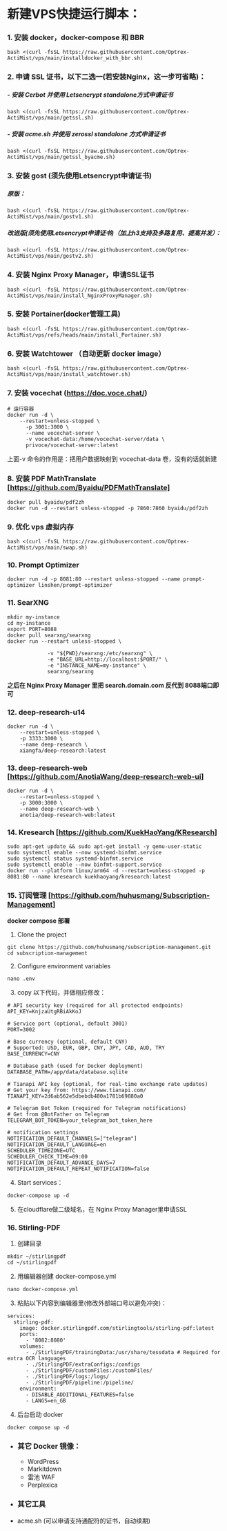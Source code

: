 # 新建VPS快捷运行脚本：
### 1. 安装 docker，docker-compose 和 BBR
```
bash <(curl -fsSL https://raw.githubusercontent.com/Optrex-ActiMist/vps/main/installdocker_with_bbr.sh)
```
### 2. 申请 SSL 证书，以下二选一(若安装Nginx，这一步可省略)：
##### - 安装 Cerbot 并使用 Letsencrypt standalone方式申请证书
```
bash <(curl -fsSL https://raw.githubusercontent.com/Optrex-ActiMist/vps/main/getssl.sh)
```
##### - 安装 acme.sh 并使用 zerossl standalone 方式申请证书
```
bash <(curl -fsSL https://raw.githubusercontent.com/Optrex-ActiMist/vps/main/getssl_byacme.sh)
```

### 3. 安装 gost (须先使用Letsencrypt申请证书) 
##### 原版：
```
bash <(curl -fsSL https://raw.githubusercontent.com/Optrex-ActiMist/vps/main/gostv1.sh)
```
##### 改进版(须先使用Letsencrypt申请证书)（加上h3支持及多路复用、提高并发）：
```
bash <(curl -fsSL https://raw.githubusercontent.com/Optrex-ActiMist/vps/main/gostv2.sh)
```

### 4. 安装 Nginx Proxy Manager，申请SSL证书 
```
bash <(curl -fsSL https://raw.githubusercontent.com/Optrex-ActiMist/vps/main/install_NginxProxyManager.sh)
```

### 5. 安装 Portainer(docker管理工具)
```
bash <(curl -fsSL https://raw.githubusercontent.com/Optrex-ActiMist/vps/refs/heads/main/install_Portainer.sh)
```

### 6. 安装 Watchtower （自动更新 docker image）
```
bash <(curl -fsSL https://raw.githubusercontent.com/Optrex-ActiMist/vps/main/install_watchtower.sh)
```

### 7. 安装 vocechat (https://doc.voce.chat/)
```
# 运行容器
docker run -d \
    --restart=unless-stopped \
      -p 3001:3000 \
      --name vocechat-server \
      -v vocechat-data:/home/vocechat-server/data \
      privoce/vocechat-server:latest
``` 
上面-v 命令的作用是：把用户数据映射到 vocechat-data 卷，没有的话就新建

### 8. 安装 PDF MathTranslate [https://github.com/Byaidu/PDFMathTranslate]
```
docker pull byaidu/pdf2zh
docker run -d --restart unless-stopped -p 7860:7860 byaidu/pdf2zh
```
### 9. 优化 vps 虚拟内存
```
bash <(curl -fsSL https://raw.githubusercontent.com/Optrex-ActiMist/vps/main/swap.sh)
```
### 10. Prompt Optimizer 
```
docker run -d -p 8081:80 --restart unless-stopped --name prompt-optimizer linshen/prompt-optimizer
```
### 11. SearXNG
```
mkdir my-instance
cd my-instance
export PORT=8088
docker pull searxng/searxng
docker run --restart unless-stopped \

             -v "${PWD}/searxng:/etc/searxng" \
             -e "BASE_URL=http://localhost:$PORT/" \
             -e "INSTANCE_NAME=my-instance" \
             searxng/searxng
```
  **之后在 Nginx Proxy Manager 里把 search.domain.com 反代到 8088端口即可**

### 12. deep-research-u14 
```
docker run -d \
    --restart=unless-stopped \
    -p 3333:3000 \
    --name deep-research \
    xiangfa/deep-research:latest
```

### 13. deep-research-web  [https://github.com/AnotiaWang/deep-research-web-ui]
```
docker run -d \
    --restart=unless-stopped \
    -p 3000:3000 \
    --name deep-research-web \
    anotia/deep-research-web:latest
```
### 14. Kresearch [https://github.com/KuekHaoYang/KResearch]
```
sudo apt-get update && sudo apt-get install -y qemu-user-static
sudo systemctl enable --now systemd-binfmt.service
sudo systemctl status systemd-binfmt.service
sudo systemctl enable --now binfmt-support.service
docker run --platform linux/arm64 -d --restart=unless-stopped -p 8081:80 --name kresearch kuekhaoyang/kresearch:latest
```

### 15. 订阅管理 [https://github.com/huhusmang/Subscription-Management]
**docker compose 部署**
1. Clone the project
```
git clone https://github.com/huhusmang/subscription-management.git
cd subscription-management
```
2. Configure environment variables
```
nano .env
```
3. copy 以下代码，并做相应修改：
```
# API security key (required for all protected endpoints)
API_KEY=KnjzaUtgRBiAkKoJ

# Service port (optional, default 3001)
PORT=3002

# Base currency (optional, default CNY)
# Supported: USD, EUR, GBP, CNY, JPY, CAD, AUD, TRY
BASE_CURRENCY=CNY

# Database path (used for Docker deployment)
DATABASE_PATH=/app/data/database.sqlite

# Tianapi API key (optional, for real-time exchange rate updates)
# Get your key from: https://www.tianapi.com/
TIANAPI_KEY=2d6ab562e5dbebdb480a1781b69880a0

# Telegram Bot Token (required for Telegram notifications)
# Get from @BotFather on Telegram
TELEGRAM_BOT_TOKEN=your_telegram_bot_token_here

# notification settings
NOTIFICATION_DEFAULT_CHANNELS=["telegram"]
NOTIFICATION_DEFAULT_LANGUAGE=en
SCHEDULER_TIMEZONE=UTC
SCHEDULER_CHECK_TIME=09:00
NOTIFICATION_DEFAULT_ADVANCE_DAYS=7
NOTIFICATION_DEFAULT_REPEAT_NOTIFICATION=false
```
4. Start services：
```
docker-compose up -d
```
5. 在cloudflare做二级域名，在 Nginx Proxy Manager里申请SSL

### 16. Stirling-PDF
1. 创建目录
```
mkdir ~/stirlingpdf
cd ~/stirlingpdf
```
2. 用编辑器创建 docker-compose.yml
```
nano docker-compose.yml
```
3. 粘贴以下内容到编辑器里(修改外部端口号以避免冲突)：
```
services:
  stirling-pdf:
    image: docker.stirlingpdf.com/stirlingtools/stirling-pdf:latest
    ports:
      - '8082:8080'
    volumes:
      - ./StirlingPDF/trainingData:/usr/share/tessdata # Required for extra OCR languages
      - ./StirlingPDF/extraConfigs:/configs
      - ./StirlingPDF/customFiles:/customFiles/
      - ./StirlingPDF/logs:/logs/
      - ./StirlingPDF/pipeline:/pipeline/
    environment:
      - DISABLE_ADDITIONAL_FEATURES=false
      - LANGS=en_GB
```
4. 后台启动 docker
```
docker compose up -d
```

* ### 其它 Docker 镜像：
  * WordPress
  * Markitdown
  * 雷池 WAF
  * Perplexica

* ### 其它工具
- acme.sh (可以申请支持通配符的证书，自动续期)
